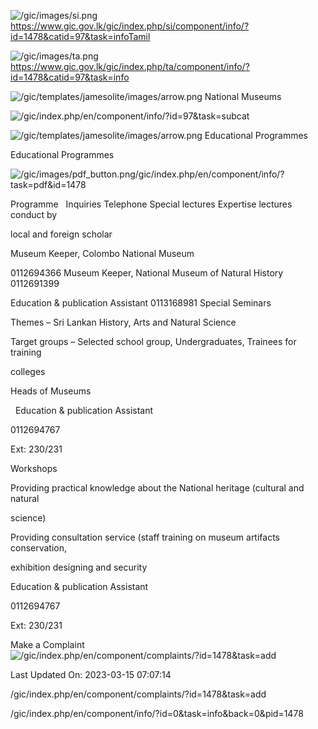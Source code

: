 <!-- Source: https://gic.gov.lk/gic/index.php/en/component/info/?id=1478&catid=97&task=info -->

![/gic/images/si.png](/gic/images/si.png)https://www.gic.gov.lk/gic/index.php/si/component/info/?id=1478&catid=97&task=infoTamil

![/gic/images/ta.png](/gic/images/ta.png)https://www.gic.gov.lk/gic/index.php/ta/component/info/?id=1478&catid=97&task=info

![/gic/templates/jamesolite/images/arrow.png](/gic/templates/jamesolite/images/arrow.png) National Museums

![/gic/index.php/en/component/info/?id=97&task=subcat](/gic/index.php/en/component/info/?id=97&task=subcat)

![/gic/templates/jamesolite/images/arrow.png](/gic/templates/jamesolite/images/arrow.png) Educational Programmes

Educational Programmes

![/gic/images/pdf_button.png](/gic/images/pdf_button.png)/gic/index.php/en/component/info/?task=pdf&id=1478

Programme   Inquiries Telephone Special lectures Expertise lectures conduct by

local and foreign scholar

Museum Keeper, Colombo National Museum

0112694366 Museum Keeper, National Museum of Natural History 0112691399

Education & publication Assistant 0113168981 Special Seminars

Themes – Sri Lankan History, Arts and Natural Science

Target groups – Selected school group, Undergraduates, Trainees for training

colleges

Heads of Museums

  Education & publication Assistant

0112694767

Ext: 230/231

Workshops

Providing practical knowledge about the National heritage (cultural and natural

science)

Providing consultation service (staff training on museum artifacts conservation,

exhibition designing and security

Education & publication Assistant

0112694767

Ext: 230/231

Make a Complaint ![/gic/index.php/en/component/complaints/?id=1478&task=add](/gic/index.php/en/component/complaints/?id=1478&task=add)

Last Updated On: 2023-03-15 07:07:14

/gic/index.php/en/component/complaints/?id=1478&task=add

/gic/index.php/en/component/info/?id=0&task=info&back=0&pid=1478